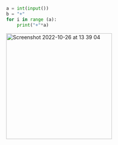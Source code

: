 ```py

a = int(input())
b = "+"
for i in range (a):
    print("+"*a)
```

<img width="285" alt="Screenshot 2022-10-26 at 13 39 04" src="https://user-images.githubusercontent.com/89366347/197935866-1eaba5aa-6512-4908-9947-a75589f0949b.png">
